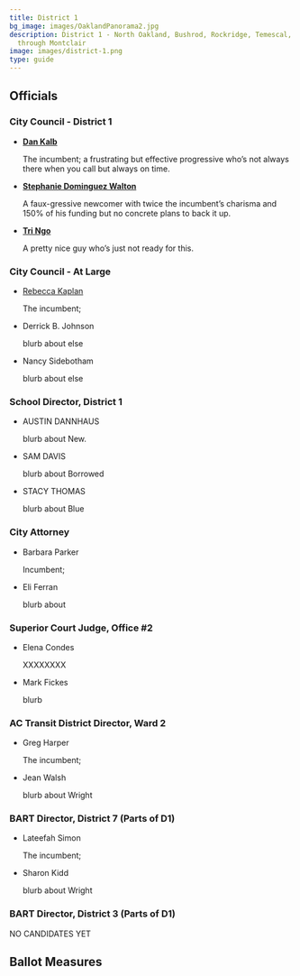 ```yaml
---
title: District 1
bg_image: images/OaklandPanorama2.jpg
description: District 1 - North Oakland, Bushrod, Rockridge, Temescal, hills
  through Montclair
image: images/district-1.png
type: guide
---
```

## Officials

### City Council - District 1

* **[Dan Kalb](/candidates/dan-kalb)**

  The incumbent; a frustrating but effective progressive who’s not always there when you call but always on time.
* **[Stephanie Dominguez Walton](https://oakmtg.club/candidates/steph-dominguez-walton/)**

  A faux-gressive newcomer with twice the incumbent’s charisma and 150% of his funding but no concrete plans to back it up.
* **[Tri Ngo](https://oakmtg.club/candidates/tri-ngo/)**

  A pretty nice guy who’s just not ready for this.

### City Council - At Large

* [Rebecca Kaplan](/candidates/invalid)

  The incumbent;
* Derrick B. Johnson

  blurb about else
* Nancy Sidebotham

  blurb about else

### School Director, District 1

* AUSTIN DANNHAUS

  blurb about New.
* SAM DAVIS

  blurb about Borrowed
* STACY THOMAS

  blurb about Blue

### City Attorney

* Barbara Parker

  Incumbent;
* Eli Ferran

  blurb about

### Superior Court Judge, Office #2

* Elena Condes

  XXXXXXXX
* [](/candidates/invalid)Mark Fickes

  blurb

### AC Transit District Director, Ward 2

* Greg Harper

  The incumbent;
* Jean Walsh

  blurb about Wright

### BART Director, District 7 (Parts of D1)

* Lateefah Simon

  The incumbent;
* Sharon Kidd

  blurb about Wright

### BART Director, District 3 (Parts of D1)

  NO CANDIDATES YET

## Ballot Measures